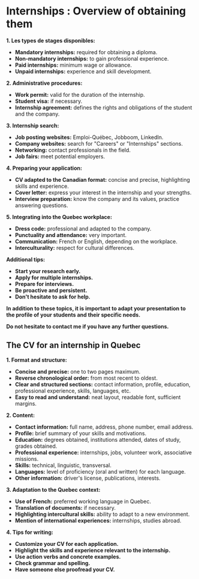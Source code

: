 # Internships : Overview of obtaining them

**1. Les types de stages disponibles:**

* **Mandatory internships:** required for obtaining a diploma.
* **Non-mandatory internships:** to gain professional experience.
* **Paid internships:** minimum wage or allowance.
* **Unpaid internships:** experience and skill development.

**2. Administrative procedures:**

* **Work permit:** valid for the duration of the internship.
* **Student visa:** if necessary.
* **Internship agreement:** defines the rights and obligations of the student and the company.

**3. Internship search:**

* **Job posting websites:** Emploi-Québec, Jobboom, LinkedIn.
* **Company websites:** search for "Careers" or "Internships" sections.
* **Networking:** contact professionals in the field.
* **Job fairs:** meet potential employers.

**4. Preparing your application:**

* **CV adapted to the Canadian format:** concise and precise, highlighting skills and experience.
* **Cover letter:** express your interest in the internship and your strengths.
* **Interview preparation:** know the company and its values, practice answering questions.

**5. Integrating into the Quebec workplace:**

* **Dress code:** professional and adapted to the company.
* **Punctuality and attendance:** very important.
* **Communication:** French or English, depending on the workplace.
* **Interculturality:** respect for cultural differences.


**Additional tips:**

* **Start your research early.**
* **Apply for multiple internships.**
* **Prepare for interviews.**
* **Be proactive and persistent.**
* **Don't hesitate to ask for help.**

**In addition to these topics, it is important to adapt your presentation to the profile of your students and their specific needs.**

**Do not hesitate to contact me if you have any further questions.**

## The CV for an internship in Quebec

**1. Format and structure:**

* **Concise and precise:** one to two pages maximum.
* **Reverse chronological order:** from most recent to oldest.
* **Clear and structured sections:** contact information, profile, education, professional experience, skills, languages, etc.
* **Easy to read and understand:** neat layout, readable font, sufficient margins.

**2. Content:**

* **Contact information:** full name, address, phone number, email address.
* **Profile:** brief summary of your skills and motivations.
* **Education:** degrees obtained, institutions attended, dates of study, grades obtained.
* **Professional experience:** internships, jobs, volunteer work, associative missions.
* **Skills:** technical, linguistic, transversal.
* **Languages:** level of proficiency (oral and written) for each language.
* **Other information:** driver's license, publications, interests.

**3. Adaptation to the Quebec context:**

* **Use of French:** preferred working language in Quebec.
* **Translation of documents:** if necessary.
* **Highlighting intercultural skills:** ability to adapt to a new environment.
* **Mention of international experiences:** internships, studies abroad.

**4. Tips for writing:**

* **Customize your CV for each application.**
* **Highlight the skills and experience relevant to the internship.**
* **Use action verbs and concrete examples.**
* **Check grammar and spelling.**
* **Have someone else proofread your CV.**

